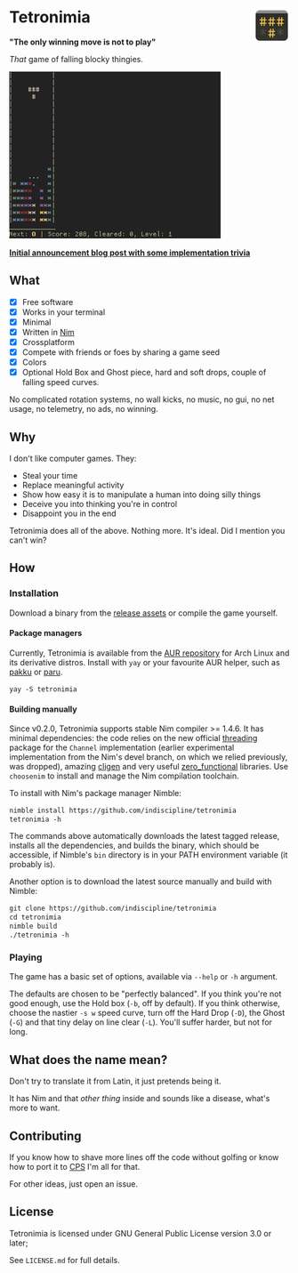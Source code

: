 # Tetronimia <img src="assets/tetronimia.svg" align="right" alt="Tetronimia logo" width="64"/>
**"The only winning move is not to play"**

*That* game of falling blocky thingies.

![Tetronimia gameplay screencapture](gameplay-linux.gif)

**[Initial announcement blog post with some implementation trivia](https://indiscipline.github.io/post/tetronimia/)**

## What
- [x] Free software
- [x] Works in your terminal
- [x] Minimal
- [x] Written in [Nim](https://github.com/nim-lang/Nim)
- [x] Crossplatform
- [x] Compete with friends or foes by sharing a game seed
- [x] Colors
- [x] Optional Hold Box and Ghost piece, hard and soft drops, couple of falling speed curves.

No complicated rotation systems, no wall kicks, no music, no gui, no net usage, no telemetry, no ads, no winning.

## Why
 I don't like computer games. They:
 - Steal your time
 - Replace meaningful activity
 - Show how easy it is to manipulate a human into doing silly things
 - Deceive you into thinking you're in control
 - Disappoint you in the end

Tetronimia does all of the above. Nothing more. It's ideal. Did I mention you can't win?

## How

### Installation
Download a binary from the [release assets](https://github.com/indiscipline/tetronimia/releases/latest) or compile the game yourself.

#### Package managers
Currently, Tetronimia is available from the [AUR repository](https://aur.archlinux.org/packages/tetronimia) for Arch Linux and its derivative distros. Install with `yay` or your favourite AUR helper, such as [pakku](https://github.com/zqqw/pakku) or [paru](https://github.com/morganamilo/paru).

```
yay -S tetronimia
```

#### Building manually
Since v0.2.0, Tetronimia supports stable Nim compiler >= 1.4.6. It has minimal dependencies: the code relies on the new official [threading](https://github.com/nim-lang/threading) package for the `Channel` implementation (earlier experimental implementation from the Nim's devel branch, on which we relied previously, was dropped), amazing [cligen](https://github.com/c-blake/cligen) and very useful [zero_functional](https://github.com/zero-functional/zero-functional/) libraries. Use `choosenim` to install and manage the Nim compilation toolchain.

To install with Nim's package manager Nimble:

```
nimble install https://github.com/indiscipline/tetronimia
tetronimia -h
```

The commands above automatically downloads the latest tagged release, installs all the dependencies, and builds the binary, which should be accessible, if Nimble's `bin` directory is in your PATH environment variable (it probably is).

Another option is to download the latest source manually and build with Nimble:

```
git clone https://github.com/indiscipline/tetronimia
cd tetronimia
nimble build 
./tetronimia -h
```

### Playing
The game has a basic set of options, available via `--help` or `-h` argument.

The defaults are chosen to be "perfectly balanced". If you think you're not good enough, use the Hold box (`-b`, off by default). If you think otherwise, choose the nastier `-s w` speed curve, turn off the Hard Drop (`-D`), the Ghost (`-G`) and that tiny delay on line clear (`-L`). You'll suffer harder, but not for long.

## What does the name mean?
Don't try to translate it from Latin, it just pretends being it.

It has Nim and that *other thing* inside and sounds like a disease, what's more to want.

## Contributing
If you know how to shave more lines off the code without golfing or know how to port it to [CPS](https://github.com/nim-works/cps/) I'm all for that.

For other ideas, just open an issue.

## License
Tetronimia is licensed under GNU General Public License version 3.0 or later;

See `LICENSE.md` for full details.
